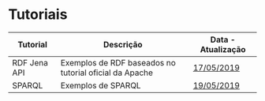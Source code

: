 # Tutoriais

| Tutorial | Descrição | Data - Atualização |  
| -------- | --------- | ------------------ |
| RDF Jena API | Exemplos de RDF baseados no tutorial oficial da Apache | [17/05/2019](https://github.com/luksave/Mestrado/tree/master/Tutorials/RDF_Jena) |
| SPARQL | Exemplos de SPARQL | [19/05/2019](https://github.com/luksave/Mestrado/tree/master/Tutorials/RDF_SPARQL) |
